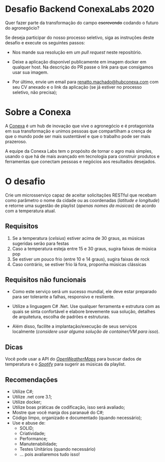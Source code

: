# Desafio Backend ConexaLabs 2020

Quer fazer parte da transformação do campo ~~escrevendo~~ codando o futuro do agronegócio?

Se deseja participar do nosso processo seletivo, siga as instruções deste desafio e execute os seguintes passos: 

* Nos mande sua resolução em um *pull request* neste repositório.

* Deixe a aplicação disponível publicamente em imagem docker em qualquer host. Na descrição do PR passe o link para que consigamos usar sua imagem.

* Por último, envie um email para [renatto.machado@hubconexa.com](mailto:renatto.machado@hubconexa.com) com seu CV anexado e o link da aplicação (se já estiver no processo seletivo, não precisa);

  

# Sobre a Conexa

A [Conexa](http://hubconexa.com/) é um hub de inovação que vive o agronegócio e é protagonista em sua transformação e unimos pessoas que compartilham a crença de que o mundo pode ser mais sustentável e que o trabalho pode ser mais prazeroso.

A equipe da Conexa Labs tem o propósito de tornar o agro mais simples, usando o que há de mais avançado em tecnologia para construir produtos e ferramentas que conectam pessoas e negócios aos resultados desejados.



# O desafio

Crie um microsserviço capaz de aceitar solicitações RESTful que recebam como parâmetro o nome da cidade ou as coordenadas (*latitude e longitude*) e retorne uma sugestão de playlist (*apenas nomes da músicas*) de acordo com a temperatura atual.



## Requisitos

1. Se a temperatura (*celsius*) estiver acima de 30 graus, as músicas sugeridas serão para festas
2. Caso a temperatura esteja entre 15 e 30 graus, sugira faixas de música pop
3. Se estiver um pouco frio (entre 10 e 14 graus), sugira faixas de rock
4. Caso contrário, se estiver frio lá fora, proponha músicas clássicas

## Requisitos não funcionais

- Como este serviço será um sucesso mundial, ele deve estar preparado para ser tolerante a falhas, responsivo e resiliente.

- Utilize a linguagem C# .Net. Use qualquer ferramenta e estrutura com as quais se sinta confortável e elabore brevemente sua solução, detalhes de arquitetura, escolha de padrões e estruturas.

- Além disso, facilite a implantação/execução de seus serviços localmente (*considere usar alguma solução de container/VM para isso*). 

## Dicas

Você pode usar a API do *[OpenWeatherMaps](https://openweathermap.org)* para buscar dados de temperatura e o *[Spotify](https://developer.spotify.com/)* para sugerir as músicas da playlist.


## Recomendações

* Utilize C#;
* Utilize .net core 3.1;
* Utilize docker;
* Utilize boas práticas de codificação, isso será avaliado;
* Mostre que você manja dos paranauê do C#;
* Código limpo, organizado e documentado (quando necessário);
* Use e abuse de:
  * SOLID;
  * Criatividade;
  * Performance;
  * Manutenabilidade;
  * Testes Unitários (quando necessário)
  * ... pois avaliaremos tudo isso!

